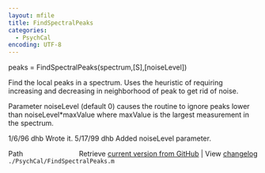 ```yaml
---
layout: mfile
title: FindSpectralPeaks
categories:
  - PsychCal
encoding: UTF-8
---
```


peaks = FindSpectralPeaks(spectrum,[S],[noiseLevel])

Find the local peaks in a spectrum.
Uses the heuristic of requiring increasing
and decreasing in neighborhood of peak to
get rid of noise.

Parameter noiseLevel (default 0) causes
the routine to ignore peaks lower than
noiseLevel\*maxValue where maxValue is the
largest measurement in the spectrum.

1/6/96      dhb     Wrote it.
5/17/99   dhb   Added  noiseLevel parameter.


<div class="code_header" style="text-align:right;">
  <span style="float:left;">Path&nbsp;&nbsp;</span> <span class="counter">Retrieve <a href=
  "https://raw.github.com/Psychtoolbox-3/Psychtoolbox-3/beta/./PsychCal/FindSpectralPeaks.m">current version from GitHub</a> | View <a href=
  "https://github.com/Psychtoolbox-3/Psychtoolbox-3/commits/beta/./PsychCal/FindSpectralPeaks.m">changelog</a></span>
</div>
<div class="code">
  <code>./PsychCal/FindSpectralPeaks.m</code>
</div>

